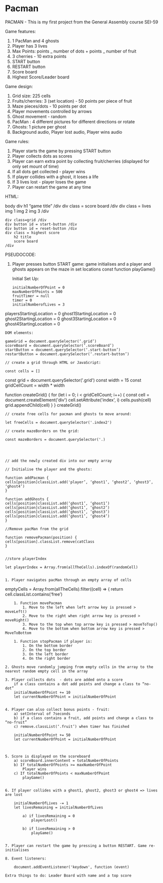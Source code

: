 # Pacman

PACMAN - This is my first project from the General Assembly course SEI-59

Game features:

1. 1 PacMan and 4 ghosts
2. Player has 3 lives
3. Max Points: points _ number of dots + points _ number of fruit
4. 3 cherries - 10 extra points
5. START button
6. RESTART button
7. Score board
8. Highest Score/Leader board

Game design:

1. Grid size: 225 cells
2. Fruits/cherries: 3 (set location) - 50 points per piece of fruit
3. Maze pieces/dots - 10 points per dot
4. Player movements controlled by arrows
5. Ghost movement - random
6. PacMan : 4 different pictures for different directions or rotate
7. Ghosts: 1 picture per ghost
8. Background audio, Player lost audio, Player wins audio

Game rules:

1. Player starts the game by pressing START button
2. Player collects dots as scores
3. Player can earn extra point by collecting fruit/cherries (displayed for only set mount of time)
4. If all dots get collected - player wins
5. If player collides with a ghost, it loses a life
6. If 3 lives lost - player loses the game
7. Player can restart the game at any time

HTML:

body
div h1 “game title” /div
div class = score board /div
div class = lives
img 1
img 2
img 3
/div

    div class=grid /div
    div button id = start-button /div
    div button id = reset-button /div
    div class = highest score
    	h2 title
    	score board
    /div

PSEUDOCODE:

1.  Player presses button START game: game initialises and a player and ghosts appears on the maze in set locations
    const function playGame()

    Initial Set Up:

        initialNumberOfPoint = 0
        maxNumberOfPoints = 500
        fruitTimer = null
        timer = 0
        initialNumberofLives = 3

playersStartingLocation = 0
ghost1StartingLocation = 0
ghost2StartingLocation = 0
ghost3StartingLocation = 0
ghost4StartingLocation = 0

    DOM elements:

    gameGrid = document.querySelector(‘.grid’)
    scoreBoard = document.querySelector(‘.scoreBoard’)
    startButton = document.querySelector(‘.start-button’)
    restartButton = document.querySelector(‘.restart-button’)

    // create a grid through HTML or JavaScript:

    const cells = []

const grid = document.querySelector('.grid')
const width = 15
const gridCellCount = width \* width

function createGrid() {
for (let i = 0; i < gridCellCount; i++) {
const cell = document.createElement('div')
cell.setAttribute('index', i)
cells.push(cell)
grid.appendChild(cell)
}
}
createGrid()

    // create free cells for pacman and ghosts to move around:

    let freeCells = document.querySelector('.index2')

    // create mazeBorders on the grid:

    const mazeBorders = document.querySelector('.)




    // add the newly created div into our empty array

    // Initialise the player and the ghosts:

    function addPacman {
    cells[position]classList.add('player’, ‘ghost1’, ‘ghost2’, ‘ghost3’, ‘ghost4’)
    }

    function addGhosts {
    cells[position]classList.add(‘ghost1’, ‘ghost1’)
    cells[position]classList.add(‘ghost1’, ‘ghost2’)
    cells[position]classList.add(‘ghost1’, ‘ghost3’)
    cells[position]classList.add(‘ghost1’, ‘ghost4’)
    }

    //Remove pacMan from the grid

    function removePacman(position) {
    cells[position].classList.remove(catClass
    }


    //store playerIndex

    let playerIndex = Array.from(allTheCells).indexOf(randomCell)


    1. Player navigates pacMan through an empty array of cells

emptyCells = Array.from(allTheCells).filter((cell) => {
return cell.classList.contains(‘free’)

        1. Function movePacman
            1. Move to the left when left arrow key is pressed > moveLeft()
            2. Move to the right when right arrow key is pressed > moveRight()
            3. Move to the top when top arrow key is pressed > moveToTop()
            4. Move to the bottom when bottom arrow key is pressed > MoveToBottom

        1. Function stopPacman if player is:
            1. On the bottom border
            2. On the top border
            3. On the left border
            4. On the right border

    2. Ghosts move randomly jumping from empty cells in the array to the nearest random empty cell in the array

    3. Player collects dots  - dots are added onto a score
    	if a class contains a dot add points and change a class to “no-dot”
    	initialNumberOfPoint += 10
    	let currentNumberOfPoint = initialNumberOfPoint


    4. Player can also collect bonus points - fruit:
     	a) setInterval of 7seconds
    	b) if a class contains a fruit, add points and change a class to “no-fruit”
    	c) remove.classList(‘.fruit’) when timer has finished

    	initialNumberOfPoint += 50
    	let currentNumberOfPoint = initialNumberOfPoint



    5. Score is displayed on the scoreboard
    	a) scoreBoard.innerContent = totalNumberOfPoints
    	b) If totalNumberOfPoints >= maxNumberOfPoint
    		Player wins
    	c) If totalNumberOfPoints < maxNumberOfPoint
    		playGame()


    6. If player collides with a ghost1, ghost2, ghost3 or ghost4 => lives are lost

    	initialNumberOfLives -= 1
    	let livesRemaining = initialNumberOfLives

    		a) if livesRemaining = 0
    			playerLost()

    		b) if livesRemaining > 0
    			playGame()


    7. Player can restart the game by pressing a button RESTART. Game re-initialises

    8. Event listeners:

    	document.addEventListener('keydown', function (event)

    Extra things to do: Leader Board with name and a top score



